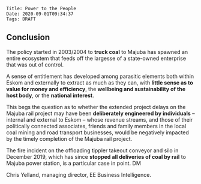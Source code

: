     Title: Power to the People
    Date: 2020-09-01T09:34:37
    Tags: DRAFT

## Conclusion

The policy started in 2003/2004 to **truck coal** to Majuba has spawned an entire ecosystem that feeds off the largesse of a state-owned enterprise that was out of control. 

A sense of entitlement has developed among parasitic elements both within Eskom and externally to extract as much as they can, with **little sense as to value for money and efficiency**, the **wellbeing and sustainability of the host body**, or the **national interest**.

This begs the question as to whether the extended project delays on the Majuba rail project may have been **deliberately engineered by individuals** – internal and external to Eskom – whose revenue streams, and those of their politically connected associates, friends and family members in the local coal mining and road transport businesses, would be negatively impacted by the timely completion of the Majuba rail project. 

The fire incident on the offloading tippler takeout conveyor and silo in December 2019, which has since **stopped all deliveries of coal by rail** to Majuba power station, is a particular case in point. DM

 Chris Yelland, managing director, EE Business Intelligence.



<!-- more -->

